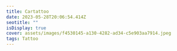 ```yaml
---
title: Cartattoo
date: 2023-05-28T20:06:54.414Z
seotitle: ""
isDisplay: true
cover: assets/images/f4530145-a130-4282-ad34-c5e903aa7914.jpeg
tags: Tattoo
---
```

